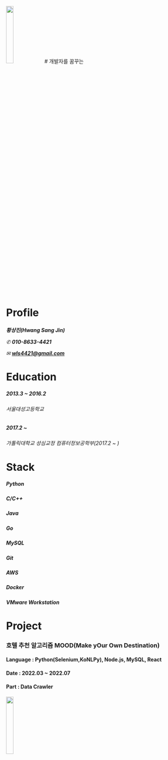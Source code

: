  <img src="https://user-images.githubusercontent.com/76942710/197327798-dfaf79a9-2814-41b4-9129-86c0e6ecc15e.jpg" width = "20%" height="20%"> 
# 개발자를 꿈꾸는
<h1> Profile
<h6>  
  
**황상진(Hwang Sang Jin)**

✆ **010-8633-4421**

✉ **wls4421@gmail.com**

<h1> Education
<h5>  2013.3 ~ 2016.2  
<h6>
  서울대성고등학교
<h5>  2017.2 ~
<h6>
  가톨릭대학교 성심교정 컴퓨터정보공학부(2017.2 ~ )
  
<h1> Stack
  <h5> Python
  <h5> C/C++
  <h5> Java
  <h5> Go
  <h5> MySQL
  <h5> Git
  <h5> AWS
  <h5> Docker
  <h5> VMware Workstation

<h1> Project
  <h3> 호텔 추천 알고리즘 MOOD(Make yOur Own Destination)
  <h4> Language : Python(Selenium,KoNLPy), Node.js, MySQL, React
  <h4> Date : 2022.03 ~ 2022.07
  <h4> Part : Data Crawler 
  <h4> 
    
<img src="https://user-images.githubusercontent.com/76942710/197327721-12ae246b-9f93-433a-8339-80f355ccd128.png" width = "20%" height="20%">

